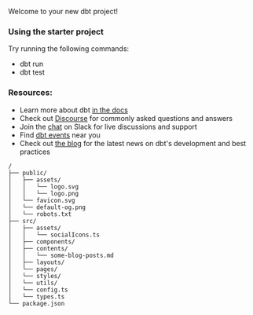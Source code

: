 Welcome to your new dbt project!

### Using the starter project

Try running the following commands:
- dbt run
- dbt test


### Resources:
- Learn more about dbt [in the docs](https://docs.getdbt.com/docs/introduction)
- Check out [Discourse](https://discourse.getdbt.com/) for commonly asked questions and answers
- Join the [chat](https://community.getdbt.com/) on Slack for live discussions and support
- Find [dbt events](https://events.getdbt.com) near you
- Check out [the blog](https://blog.getdbt.com/) for the latest news on dbt's development and best practices

```
/
├── public/
│   ├── assets/
│   │   └── logo.svg
│   │   └── logo.png
│   └── favicon.svg
│   └── default-og.png
│   └── robots.txt
├── src/
│   ├── assets/
│   │   └── socialIcons.ts
│   ├── components/
│   ├── contents/
│   │   └── some-blog-posts.md
│   ├── layouts/
│   └── pages/
│   └── styles/
│   └── utils/
│   └── config.ts
│   └── types.ts
└── package.json
```